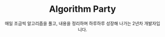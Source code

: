 <div align="center"> <h1> Algorithm Party</h1> </div>
  
<div align="center"> 매일 조금씩 알고리즘을 풀고, 내용을 정리하며 하루하루 성장해 나가는 2년차 개발자입니다.</div>
